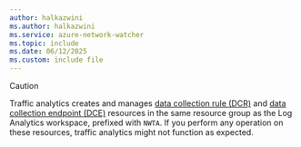 ```yaml
---
author: halkazwini
ms.author: halkazwini
ms.service: azure-network-watcher
ms.topic: include
ms.date: 06/12/2025    
ms.custom: include file
---
```

> [!CAUTION]
> Traffic analytics creates and manages [data collection rule (DCR)](/azure/azure-monitor/essentials/data-collection-rule-overview?toc=/azure/network-watcher/toc.json) and [data collection endpoint (DCE)](/azure/azure-monitor/essentials/data-collection-endpoint-overview?toc=/azure/network-watcher/toc.json) resources in the same resource group as the Log Analytics workspace, prefixed with `NWTA`. If you perform any operation on these resources, traffic analytics might not function as expected.